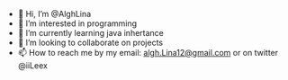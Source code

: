 - 👋 Hi, I’m @AlghLina
- 👀 I’m interested in programming 
- 🌱 I’m currently learning java inhertance
- 💞️ I’m looking to collaborate on projects
- 📫 How to reach me by my email: algh.Lina12@gmail.com or on twitter @iiLeex

<!---
AlghLina/AlghLina is a ✨ special ✨ repository because its `README.md` (this file) appears on your GitHub profile.
You can click the Preview link to take a look at your changes.
--->
